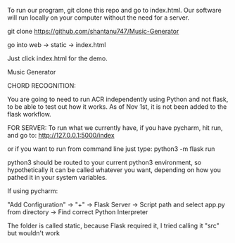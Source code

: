 To run our program, git clone this repo and go to index.html. Our software will run locally on your computer without the need for a server.

git clone https://github.com/shantanu747/Music-Generator

go into web -> static -> index.html

Just click index.html for the demo.


Music Generator

CHORD RECOGNITION:

You are going to need to run ACR independently using Python and not flask, to be able to test out how it works. As of Nov 1st, it is not been added to the flask workflow.

FOR SERVER:
To run what we currently have, if you have pycharm, hit run, and go to:
http://127.0.0.1:5000/index 

or if you want to run from command line just type:
python3 -m flask run

python3 should be routed to your current python3 environment, so hypothetically it can be called whatever you want, depending on how you pathed it in your system variables.

If using pycharm:

"Add Configuration" -> "+" -> Flask Server -> Script path and select app.py from directory -> Find correct Python Interpreter

The folder is called static, because Flask required it, I tried calling it "src" but wouldn't work
